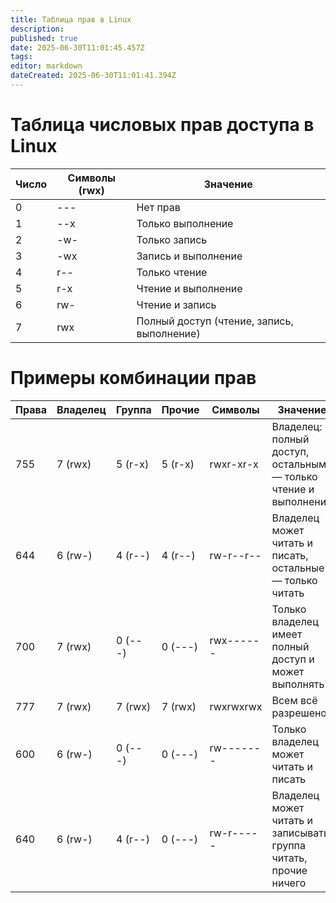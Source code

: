 ```yaml
---
title: Таблица прав в Linux
description: 
published: true
date: 2025-06-30T11:01:45.457Z
tags: 
editor: markdown
dateCreated: 2025-06-30T11:01:41.394Z
---
```


# Таблица числовых прав доступа в Linux

| Число | Символы (rwx) | Значение                             |
|--------|----------------|----------------------------------------|
| 0      | ---            | Нет прав                              |
| 1      | --x            | Только выполнение                     |
| 2      | -w-            | Только запись                         |
| 3      | -wx            | Запись и выполнение                   |
| 4      | r--            | Только чтение                         |
| 5      | r-x            | Чтение и выполнение                   |
| 6      | rw-            | Чтение и запись                       |
| 7      | rwx            | Полный доступ (чтение, запись, выполнение) |

# Примеры комбинации прав

| Права  | Владелец | Группа | Прочие | Символы      | Значение                                |
|--------|----------|--------|--------|---------------|------------------------------------------|
| 755    | 7 (rwx)  | 5 (r-x)| 5 (r-x)| rwxr-xr-x     | Владелец: полный доступ, остальным — только чтение и выполнение |
| 644    | 6 (rw-)  | 4 (r--)| 4 (r--)| rw-r--r--     | Владелец может читать и писать, остальные — только читать       |
| 700    | 7 (rwx)  | 0 (---)| 0 (---)| rwx------     | Только владелец имеет полный доступ и может выполнять                           |
| 777    | 7 (rwx)  | 7 (rwx)| 7 (rwx)| rwxrwxrwx     | Всем всё разрешено                                                |
| 600    | 6 (rw-)  | 0 (---)| 0 (---)| rw-------     | Только владелец может читать и писать                           |
| 640    | 6 (rw-)  | 4 (r--)| 0 (---)| rw-r-----     | Владелец может читать и записывать, группа читать, прочие ничего |
